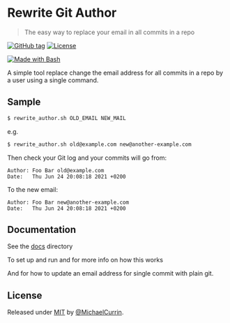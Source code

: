 # Rewrite Git Author
> The easy way to replace your email in all commits in a repo

[![GitHub tag](https://img.shields.io/github/tag/MichaelCurrin/rewrite-git-author?include_prereleases=&sort=semver)](https://github.com/MichaelCurrin/rewrite-git-author/releases/)
[![License](https://img.shields.io/badge/License-MIT-blue)](#license)

[![Made with Bash](https://img.shields.io/badge/Bash->=3-blue?logo=gnu-bash&logoColor=white)](https://www.gnu.org/software/bash/)

A simple tool replace change the email address for all commits in a repo by a user using a single command.


## Sample

```sh
$ rewrite_author.sh OLD_EMAIL NEW_MAIL
```

e.g.

```sh
$ rewrite_author.sh old@example.com new@another-example.com
```

Then check your Git log and your commits will go from:

```
Author: Foo Bar old@example.com
Date:   Thu Jun 24 20:08:18 2021 +0200
```

To the new email:

```
Author: Foo Bar new@another-example.com
Date:   Thu Jun 24 20:08:18 2021 +0200
```


## Documentation

See the [docs](/docs) directory 

To set up and run and for more info on how this works

And for how to update an email address for single commit with plain git.


## License

Released under [MIT](/LICENSE) by [@MichaelCurrin](https://github.com/MichaelCurrin).
